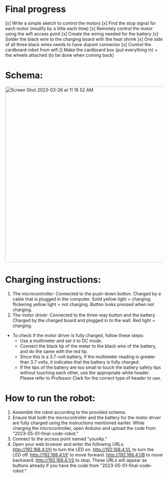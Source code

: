 # Final progress
[x] Write a simple sketch to control the motors 
[x] Find the stop signal for each motor (modify by a little each time)
[x] Remotely control the motor using the wifi access point
[x] Create the wiring needed for the battery 
[x] Solder the black wire to the charging board with the heat shrink
[x] One side of all three black wires needs to have dupont connector
[x] Control the cardboard robot from wifi
[] Make the cardboard box (put everything in) + the wheels attached (to be done when coming back)

# Schema:
 <img width="560" alt="Screen Shot 2023-03-26 at 11 16 52 AM" src="https://user-images.githubusercontent.com/79251745/227795826-fdba7b32-bdb4-47f2-a40b-6937271902b9.png">

# Charging instructions:
1. The microcontroller: Connected to the push-down button. Charged by a cable that is plugged in the computer. Solid yellow light = charging; flickering yellow light = not charging. Button looks pressed when not charging.
2. The motor driver: Connected to the three-way button and the battery. Charged by the charged board and plugged in to the wall. Red light = charging. 
  + To check if the motor driver is fully charged, follow these steps:
    + Use a multimeter and set it to DC mode.
    + Connect the black tip of the meter to the black wire of the battery, and do the same with the red tip.
    + Since this is a 3.7-volt battery, if the multimeter reading is greater than 3.7 volts, it indicates that the battery is fully charged.
    + If the tips of the battery are too small to touch the battery safety tips without touching each other, use the appropriate white header. Please refer to Professor Clark for the correct type of header to use.

# How to run the robot:
1. Assemble the robot according to the provided schema. 
2. Ensure that both the microcontroller and the battery for the motor driver are fully charged using the instructions mentioned earlier. While charging the microcontroller, open Arduino and upload the code from "2023-05-01-final-code-robot."
3. Connect to the access point named "yourAp."
4. Open your web browser and enter the following URLs:
    http://192.168.4.1/H to turn the LED on.
    http://192.168.4.1/L to turn the LED off.
    http://192.168.4.1/F to move forward.
    http://192.168.4.1/B to move backward.
    http://192.168.4.1/S to stop.
These URLs will appear as buttons already if you have the code from "2023-05-01-final-code-robot."

